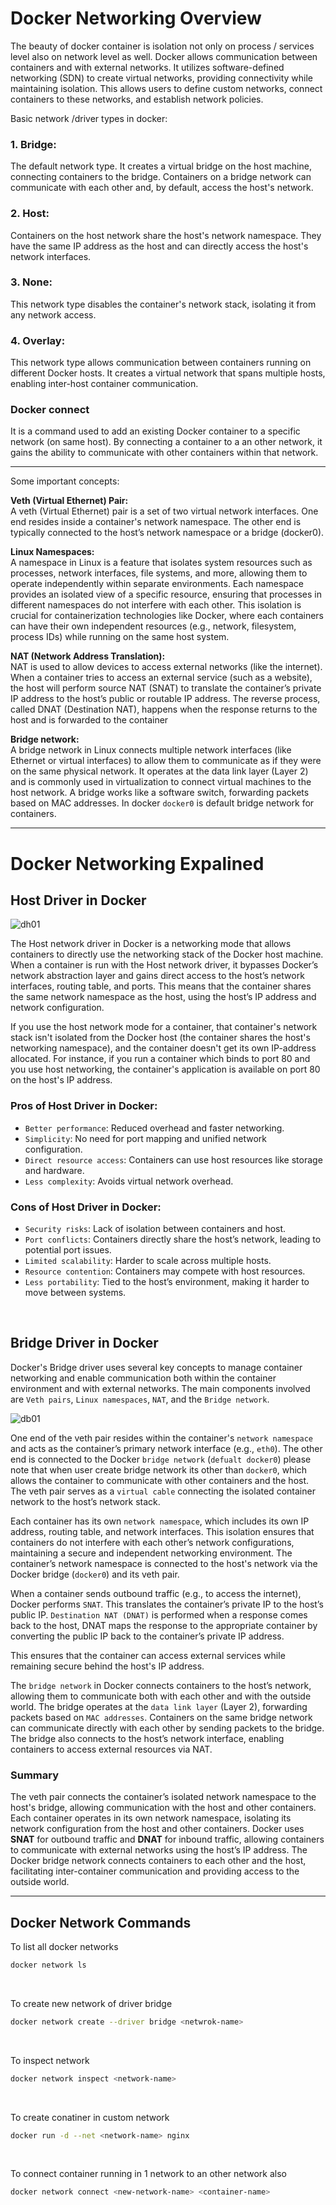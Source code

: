 # Docker Networking Overview

The beauty of docker container is isolation not only on process / services level also on network level as well. Docker allows communication between containers and with external networks. It utilizes software-defined networking (SDN) to create virtual networks, providing connectivity while maintaining isolation. This allows users to define custom networks, connect containers to these networks, and establish network policies.         
 
Basic network /driver types in docker:

### 1. Bridge: 
The default network type. It creates a virtual bridge on the host machine, connecting containers to the bridge. Containers on a bridge network can communicate with each other and, by default, access the host's network.        

### 2. Host: 
Containers on the host network share the host's network namespace. They have the same IP address as the host and can directly access the host's network interfaces.    

### 3. None:
This network type disables the container's network stack, isolating it from any network access.   

### 4. Overlay: 
This network type allows communication between containers running on different Docker hosts. It creates a virtual network that spans multiple hosts, enabling inter-host container communication.  

### Docker connect 
It is a command used to add an existing Docker container to a specific network (on same host). By connecting a container to a an other network, it gains the ability to communicate with other containers within that network.

---
Some important concepts:

**Veth (Virtual Ethernet) Pair:**             
  A veth (Virtual Ethernet) pair is a set of two virtual network interfaces. One end resides inside a container's network namespace. The other end is typically connected to the host’s network namespace or a bridge (docker0).
  
**Linux Namespaces:**   
  A namespace in Linux is a feature that isolates system resources such as processes, network interfaces, file systems, and more, allowing them to operate independently within separate environments. Each namespace provides an isolated view of a specific resource, ensuring that processes in different namespaces do not interfere with each other. This isolation is crucial for containerization technologies like Docker, where each containers can have their own independent resources (e.g., network, filesystem, process IDs) while running on the same host system.   
  
**NAT (Network Address Translation):**    
  NAT is used to allow devices to access external networks (like the internet). When a container tries to access an external service (such as a website), the host will perform source NAT (SNAT) to translate the container’s private IP address to the host’s public or routable IP address. The reverse process, called DNAT (Destination NAT), happens when the response returns to the host and is forwarded to the container
  
**Bridge network:**    
  A bridge network in Linux connects multiple network interfaces (like Ethernet or virtual interfaces) to allow them to communicate as if they were on the same physical network. It operates at the data link layer (Layer 2) and is commonly used in virtualization to connect virtual machines to the host network. A bridge works like a software switch, forwarding packets based on MAC addresses. In docker `docker0` is default bridge network for containers.

---
# Docker Networking Expalined

## Host Driver in Docker

![dh01](images/dh01.webp)


The Host network driver in Docker is a networking mode that allows containers to directly use the networking stack of the Docker host machine. When a container is run with the Host network driver, it bypasses Docker’s network abstraction layer and gains direct access to the host’s network interfaces, routing table, and ports. This means that the container shares the same network namespace as the host, using the host’s IP address and network configuration.

If you use the host network mode for a container, that container's network stack isn't isolated from the Docker host (the container shares the host's networking namespace), and the container doesn't get its own IP-address allocated. For instance, if you run a container which binds to port 80 and you use host networking, the container's application is available on port 80 on the host's IP address.

### Pros of Host Driver in Docker:
- `Better performance`: Reduced overhead and faster networking.
- `Simplicity`: No need for port mapping and unified network configuration.
- `Direct resource access`: Containers can use host resources like storage and hardware.
- `Less complexity`: Avoids virtual network overhead.
    
### Cons of Host Driver in Docker:
- `Security risks`: Lack of isolation between containers and host.
- `Port conflicts`: Containers directly share the host’s network, leading to potential port issues.
- `Limited scalability`: Harder to scale across multiple hosts.
- `Resource contention`: Containers may compete with host resources.
- `Less portability`: Tied to the host’s environment, making it harder to move between systems.

<br>   

## Bridge Driver in Docker   

Docker's Bridge driver uses several key concepts to manage container networking and enable communication both within the container environment and with external networks. The main components involved are `Veth pairs`, `Linux namespaces`, `NAT`, and the `Bridge network`.

![db01](images/db01.png)

 
One end of the veth pair resides within the container's `network namespace` and acts as the container’s primary network interface (e.g., `eth0`). The other end is connected to the Docker `bridge network` (`defualt docker0`) please note that when user create bridge network its other than `docker0`, which allows the container to communicate with other containers and the host. The veth pair serves as a `virtual cable` connecting the isolated container network to the host’s network stack.

Each container has its own `network namespace`, which includes its own IP address, routing table, and network interfaces. This isolation ensures that containers do not interfere with each other’s network configurations, maintaining a secure and independent networking environment. The container’s network namespace is connected to the host's network via the Docker bridge (`docker0`) and its veth pair.

When a container sends outbound traffic (e.g., to access the internet), Docker performs `SNAT`. This translates the container’s private IP to the host’s public IP. `Destination NAT (DNAT)` is performed when a response comes back to the host, DNAT maps the response to the appropriate container by converting the public IP back to the container’s private IP address.

This ensures that the container can access external services while remaining secure behind the host's IP address.

The `bridge network` in Docker connects containers to the host’s network, allowing them to communicate both with each other and with the outside world. The bridge operates at the `data link layer` (Layer 2), forwarding packets based on `MAC addresses`. Containers on the same bridge network can communicate directly with each other by sending packets to the bridge. The bridge also connects to the host’s network interface, enabling containers to access external resources via NAT.

### **Summary**

The veth pair connects the container’s isolated network namespace to the host's bridge, allowing communication with the host and other containers. Each container operates in its own network namespace, isolating its network configuration from the host and other containers. Docker uses **SNAT** for outbound traffic and **DNAT** for inbound traffic, allowing containers to communicate with external networks using the host’s IP address. The Docker bridge network connects containers to each other and the host, facilitating inter-container communication and providing access to the outside world.

---

## Docker Network Commands

To list all docker networks
```bash
docker network ls
```
<br>

To create new network of driver bridge
```bash
docker network create --driver bridge <netwrok-name>
```
<br>

To inspect network
```bash
docker network inspect <network-name>
```
<br>

To create conatiner in custom network
```bash
docker run -d --net <network-name> nginx
```
<br>

To connect container running in 1 network to an other network also
```bash
docker network connect <new-network-name> <container-name>
```
<br>

